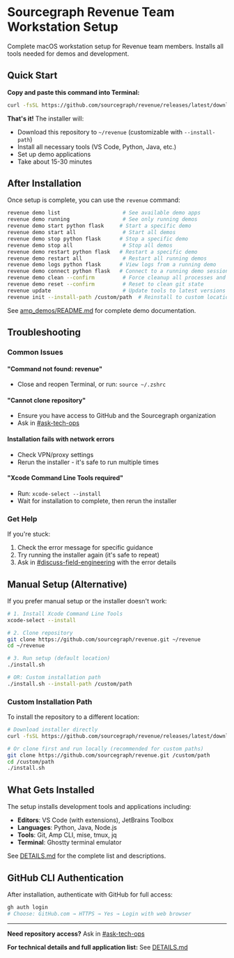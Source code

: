 # Sourcegraph Revenue Team Workstation Setup

Complete macOS workstation setup for Revenue team members. Installs all tools
needed for demos and development.

## Quick Start

**Copy and paste this command into Terminal:**

```bash
curl -fsSL https://github.com/sourcegraph/revenue/releases/latest/download/install.sh | bash
```

**That's it!** The installer will:

- Download this repository to `~/revenue` (customizable with `--install-path`)
- Install all necessary tools (VS Code, Python, Java, etc.)
- Set up demo applications
- Take about 15-30 minutes

## After Installation

Once setup is complete, you can use the `revenue` command:

```bash
revenue demo list                    # See available demo apps
revenue demo running                 # See only running demos
revenue demo start python flask     # Start a specific demo
revenue demo start all               # Start all demos
revenue demo stop python flask      # Stop a specific demo
revenue demo stop all                # Stop all demos
revenue demo restart python flask   # Restart a specific demo
revenue demo restart all             # Restart all running demos
revenue demo logs python flask      # View logs from a running demo
revenue demo connect python flask   # Connect to a running demo session
revenue demo clean --confirm         # Force cleanup all processes and sockets
revenue demo reset --confirm         # Reset to clean git state
revenue update                       # Update tools to latest versions
revenue init --install-path /custom/path  # Reinstall to custom location
```

See [amp_demos/README.md](amp_demos/README.md) for complete demo documentation.

## Troubleshooting

### Common Issues

#### "Command not found: revenue"

- Close and reopen Terminal, or run: `source ~/.zshrc`

#### "Cannot clone repository"

- Ensure you have access to GitHub and the Sourcegraph organization
- Ask in [#ask-tech-ops](https://sourcegraph.slack.com/archives/C01CSS3TC75)

#### Installation fails with network errors

- Check VPN/proxy settings
- Rerun the installer - it's safe to run multiple times

#### "Xcode Command Line Tools required"

- Run: `xcode-select --install`
- Wait for installation to complete, then rerun the installer

### Get Help

If you're stuck:

1. Check the error message for specific guidance
2. Try running the installer again (it's safe to repeat)
3. Ask in [#discuss-field-engineering](https://sourcegraph.slack.com/archives/C095PTMTS31)
   with the error details

## Manual Setup (Alternative)

If you prefer manual setup or the installer doesn't work:

```bash
# 1. Install Xcode Command Line Tools
xcode-select --install

# 2. Clone repository
git clone https://github.com/sourcegraph/revenue.git ~/revenue
cd ~/revenue

# 3. Run setup (default location)
./install.sh

# OR: Custom installation path
./install.sh --install-path /custom/path
```

### Custom Installation Path

To install the repository to a different location:

```bash
# Download installer directly
curl -fsSL https://github.com/sourcegraph/revenue/releases/latest/download/install.sh | bash -s -- --install-path /custom/path

# Or clone first and run locally (recommended for custom paths)
git clone https://github.com/sourcegraph/revenue.git /custom/path
cd /custom/path
./install.sh
```

## What Gets Installed

The setup installs development tools and applications including:

- **Editors**: VS Code (with extensions), JetBrains Toolbox
- **Languages**: Python, Java, Node.js
- **Tools**: Git, Amp CLI, mise, tmux, jq
- **Terminal**: Ghostty terminal emulator

See [DETAILS.md](DETAILS.md) for the complete list and descriptions.

## GitHub CLI Authentication

After installation, authenticate with GitHub for full access:

```bash
gh auth login
# Choose: GitHub.com → HTTPS → Yes → Login with web browser
```

---

**Need repository access?** Ask in [#ask-tech-ops](https://sourcegraph.slack.com/archives/C01CSS3TC75)

**For technical details and full application list:** See [DETAILS.md](DETAILS.md)
